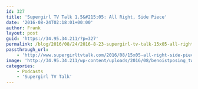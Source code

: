 ```yaml
---
id: 327
title: 'Supergirl TV Talk 1.5&#215;05: All Right, Side Piece'
date: '2016-08-24T02:18:01+00:00'
author: Frank
layout: post
guid: 'https://34.95.34.211/?p=327'
permalink: /blog/2016/08/24/2016-8-23-supergirl-tv-talk-15x05-all-right-side-piece/
passthrough_url:
    - 'http://www.supergirltvtalk.com/2016/08/15x05-all-right-side-piece.html'
image: 'http://34.95.34.211/wp-content/uploads/2016/08/benoistposing_twittercard.jpg'
categories:
    - Podcasts
    - 'Supergirl TV Talk'
---
```


<div class="
          image-block-outer-wrapper
          layout-caption-hidden
          design-layout-inline
          
          
          
        " data-test="image-block-inline-outer-wrapper"><figure class="
              sqs-block-image-figure
              intrinsic
            " style="max-width:250px;"><div class="image-block-wrapper" data-animation-override="" data-animation-role="image"><div class="sqs-image-shape-container-element
              
          
        
              has-aspect-ratio
            " style="
                position: relative;
                
                  padding-bottom:100%;
                
                overflow: hidden;
              "><noscript>![](https://images.squarespace-cdn.com/content/v1/5070e334e4b00907bc18faef/1472005145504-0R47AAUB2EZD9NXFNTT5/image-asset.jpeg)</noscript>![](https://images.squarespace-cdn.com/content/v1/5070e334e4b00907bc18faef/1472005145504-0R47AAUB2EZD9NXFNTT5/image-asset.jpeg)</div></div></figure></div>[This week on Supergirl TV Talk,](http://www.supergirltvtalk.com/2016/08/15x05-all-right-side-piece.html) Tim and Frank bring you their top theories for Supergirl Season 2. Who will be the villains? Will Kara, Alex, James, and Winn go through any major transformations? Buckle up and get ready for some serious speculation.

<div class="sqs-audio-embed" data-author="Thought Bubble Audio" data-color-theme="dark" data-design-style="minimal" data-duration-in-ms="" data-mime-type="" data-show-download="false" data-title="Supergirl TV Talk 1.5x05: All Right, Side Piece" data-url="http://www.podtrac.com/pts/redirect.mp3/archive.org/download/STVT1.5x05/STVT1.5x05.mp3"></div>